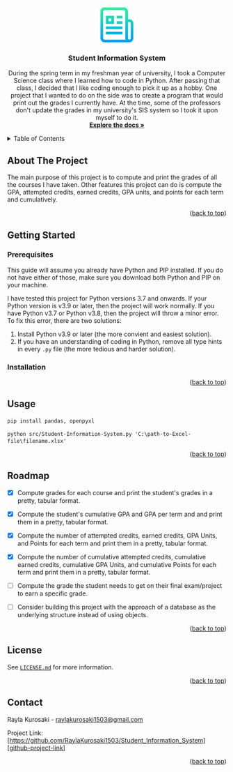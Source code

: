 <!--
Author: Rayla Kurosaki

GitHub Username: RaylaKurosaki1503
-->

<a name="readme-top"></a>



<!-- PROJECT LOGO -->
<br />
<div align="center">
  <a href="https://github.com/RaylaKurosaki1503/Student_Information_System">
    <img src="assets/logo.png" alt="Logo" width="80" height="80">
  </a>

<h3 align="center">Student Information System</h3>

  <p align="center">
    During the spring term in my freshman year of university, I took a Computer Science class where I learned how to code in Python. After passing that class, I decided that I like coding enough to pick it up as a hobby. One project that I wanted to do on the side was to create a program that would print out the grades I currently have. At the time, some of the professors don't update the grades in my university's SIS system so I took it upon myself to do it.
    <br />
    <a href="https://github.com/RaylaKurosaki1503/Student_Information_System/docs"><strong>Explore the docs »</strong></a>
    <br />
  </p>
</div>



<!-- TABLE OF CONTENTS -->
<details>
  <summary>Table of Contents</summary>
  <ol>
    <li>
      <a href="#about-the-project">About The Project</a>
    </li>
    <li>
      <a href="#getting-started">Getting Started</a>
      <ul>
        <li><a href="#prerequisites">Prerequisites</a></li>
        <li><a href="#installation">Installation</a></li>
      </ul>
    </li>
    <li><a href="#usage">Usage</a></li>
    <li><a href="#roadmap">Roadmap</a></li>
    <li><a href="#license">License</a></li>
    <li><a href="#contact">Contact</a></li>
  </ol>
</details>



<!-- ABOUT THE PROJECT -->
## About The Project

The main purpose of this project is to compute and print the grades of all the courses I have taken. Other features this project can do is compute the GPA, attempted credits, earned credits, GPA units, and points for each term and cumulatively.

<p align="right">(<a href="#readme-top">back to top</a>)</p>



<!-- GETTING STARTED -->
## Getting Started

### Prerequisites

This guide will assume you already have Python and PIP installed. If you do not have either of those, make sure you download both Python and PIP on your machine.

I have tested this project for Python versions 3.7 and onwards. If your Python version is v3.9 or later, then the project will work normally. If you have Python v3.7 or Python v3.8, then the project will throw a minor error. To fix this error, there are two solutions:
1. Install Python v3.9 or later (the more convient and easiest solution).
2. If you have an understanding of coding in Python, remove all type hints in every `.py` file (the more tedious and harder solution).

<!-- Requires to import pandas and openpyxl -->

### Installation

<p align="right">(<a href="#readme-top">back to top</a>)</p>



<!-- USAGE EXAMPLES -->
## Usage

```
pip install pandas, openpyxl
```

```
python src/Student-Information-System.py 'C:\path-to-Excel-file\filename.xlsx'
```

<p align="right">(<a href="#readme-top">back to top</a>)</p>



<!-- ROADMAP -->
## Roadmap

- [x] Compute grades for each course and print the student's grades in a pretty, tabular format. 
- [x] Compute the student's cumulative GPA and GPA per term and and print them in a pretty, tabular format.
- [x] Compute the number of attempted credits, earned credits, GPA Units, and Points for each term and print them in a pretty, tabular format.
- [x] Compute the number of cumulative attempted credits, cumulative earned credits, cumulative GPA Units, and cumulative Points for each term and print them in a pretty, tabular format.
- [ ] Compute the grade the student needs to get on their final exam/project to earn a specific grade.
- [ ] Consider building this project with the approach of a database as the underlying structure instead of using objects.


<p align="right">(<a href="#readme-top">back to top</a>)</p>



<!-- LICENSE -->
## License

See [`LICENSE.md`](LICENSE.md) for more information.

<p align="right">(<a href="#readme-top">back to top</a>)</p>



<!-- CONTACT -->
## Contact

Rayla Kurosaki - raylakurosaki1503@gmail.com

Project Link: [https://github.com/RaylaKurosaki1503/Student_Information_System][github-project-link]

<p align="right">(<a href="#readme-top">back to top</a>)</p>

<!-- MARKDOWN LINKS & IMAGES -->
<!-- https://www.markdownguide.org/basic-syntax/#reference-style-links -->
[github-project-link]: https://github.com/RaylaKurosaki1503/Student_Information_System
